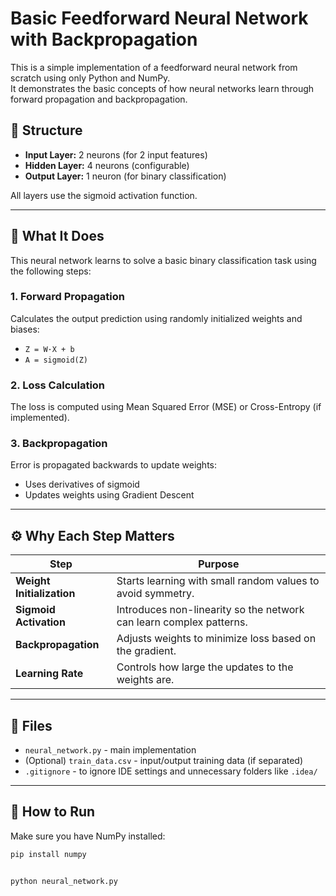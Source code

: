 # Basic Feedforward Neural Network with Backpropagation

This is a simple implementation of a feedforward neural network from scratch using only Python and NumPy.  
It demonstrates the basic concepts of how neural networks learn through forward propagation and backpropagation.

## 🧠 Structure

- **Input Layer:** 2 neurons (for 2 input features)
- **Hidden Layer:** 4 neurons (configurable)
- **Output Layer:** 1 neuron (for binary classification)

All layers use the sigmoid activation function.

---

## 📌 What It Does

This neural network learns to solve a basic binary classification task using the following steps:

### 1. **Forward Propagation**
Calculates the output prediction using randomly initialized weights and biases:
- `Z = W·X + b`
- `A = sigmoid(Z)`

### 2. **Loss Calculation**
The loss is computed using Mean Squared Error (MSE) or Cross-Entropy (if implemented).

### 3. **Backpropagation**
Error is propagated backwards to update weights:
- Uses derivatives of sigmoid
- Updates weights using Gradient Descent

---

## ⚙️ Why Each Step Matters

| Step | Purpose |
|------|---------|
| **Weight Initialization** | Starts learning with small random values to avoid symmetry. |
| **Sigmoid Activation** | Introduces non-linearity so the network can learn complex patterns. |
| **Backpropagation** | Adjusts weights to minimize loss based on the gradient. |
| **Learning Rate** | Controls how large the updates to the weights are. |

---

## 📁 Files

- `neural_network.py` - main implementation
- (Optional) `train_data.csv` - input/output training data (if separated)
- `.gitignore` - to ignore IDE settings and unnecessary folders like `.idea/`

---

## 🚀 How to Run

Make sure you have NumPy installed:

```bash
pip install numpy


python neural_network.py
